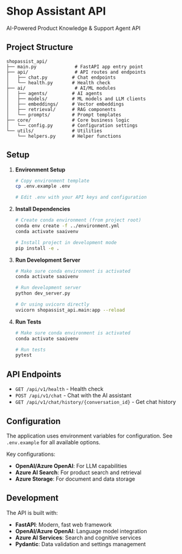 # Shop Assistant API

AI-Powered Product Knowledge & Support Agent API

## Project Structure

```
shopassist_api/
├── main.py              # FastAPI app entry point
├── api/                 # API routes and endpoints
│   ├── chat.py         # Chat endpoints
│   └── health.py       # Health check
├── ai/                  # AI/ML modules
│   ├── agents/         # AI agents
│   ├── models/         # ML models and LLM clients
│   ├── embeddings/     # Vector embeddings
│   ├── retrieval/      # RAG components
│   └── prompts/        # Prompt templates
├── core/               # Core business logic
│   └── config.py       # Configuration settings
└── utils/              # Utilities
    └── helpers.py      # Helper functions
```

## Setup

1. **Environment Setup**
   ```bash
   # Copy environment template
   cp .env.example .env
   
   # Edit .env with your API keys and configuration
   ```

2. **Install Dependencies**
   ```bash
   # Create conda environment (from project root)
   conda env create -f ../environment.yml
   conda activate saaivenv
   
   # Install project in development mode
   pip install -e .
   ```

3. **Run Development Server**
   ```bash
   # Make sure conda environment is activated
   conda activate saaivenv
   
   # Run development server
   python dev_server.py
   
   # Or using uvicorn directly
   uvicorn shopassist_api.main:app --reload
   ```

4. **Run Tests**
   ```bash
   # Make sure conda environment is activated
   conda activate saaivenv
   
   # Run tests
   pytest
   ```

## API Endpoints

- `GET /api/v1/health` - Health check
- `POST /api/v1/chat` - Chat with the AI assistant
- `GET /api/v1/chat/history/{conversation_id}` - Get chat history

## Configuration

The application uses environment variables for configuration. See `.env.example` for all available options.

Key configurations:
- **OpenAI/Azure OpenAI**: For LLM capabilities
- **Azure AI Search**: For product search and retrieval
- **Azure Storage**: For document and data storage

## Development

The API is built with:
- **FastAPI**: Modern, fast web framework
- **OpenAI/Azure OpenAI**: Language model integration
- **Azure AI Services**: Search and cognitive services
- **Pydantic**: Data validation and settings management
